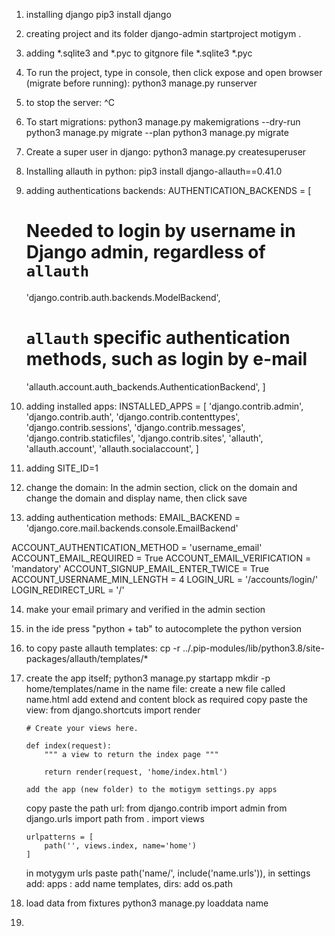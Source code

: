 1. installing django
pip3 install django

2. creating project and its folder
django-admin startproject motigym .

3. adding *.sqlite3 and *.pyc to gitgnore file
*.sqlite3
*.pyc

4. To run the project, type in console, then click expose and open browser (migrate before running):
python3 manage.py runserver

5. to stop the server:
^C 

6. To start migrations:
python3 manage.py makemigrations --dry-run
python3 manage.py migrate --plan
python3 manage.py migrate

7. Create a super user in django:
python3 manage.py createsuperuser

<!-- simocaso
simonecasoni97@gmail.com
199! -->

8. Installing allauth in python:
pip3 install django-allauth==0.41.0

9. adding authentications backends:
AUTHENTICATION_BACKENDS = [
    # Needed to login by username in Django admin, regardless of `allauth`
    'django.contrib.auth.backends.ModelBackend',

    # `allauth` specific authentication methods, such as login by e-mail
    'allauth.account.auth_backends.AuthenticationBackend',
]

10. adding installed apps:
INSTALLED_APPS = [
    'django.contrib.admin',
    'django.contrib.auth',
    'django.contrib.contenttypes',
    'django.contrib.sessions',
    'django.contrib.messages',
    'django.contrib.staticfiles',
    'django.contrib.sites',
    'allauth',
    'allauth.account',
    'allauth.socialaccount',
]

11. adding SITE_ID=1

12. change the domain:
In the admin section, click on the domain and change the domain and display name,
then click save

13. adding authentication methods:
EMAIL_BACKEND = 'django.core.mail.backends.console.EmailBackend'

ACCOUNT_AUTHENTICATION_METHOD = 'username_email'
ACCOUNT_EMAIL_REQUIRED = True
ACCOUNT_EMAIL_VERIFICATION = 'mandatory'
ACCOUNT_SIGNUP_EMAIL_ENTER_TWICE = True
ACCOUNT_USERNAME_MIN_LENGTH = 4
LOGIN_URL = '/accounts/login/'
LOGIN_REDIRECT_URL = '/'

14. make your email primary and verified in the admin section

15. in the ide press "python + tab" to autocomplete the python version

16. to copy paste allauth templates:
cp -r ../.pip-modules/lib/python3.8/site-packages/allauth/templates/*

17. create the app itself;
    python3 manage.py startapp <home>
    mkdir -p home/templates/name
    in the name file: create a new file called name.html
    add extend and content block as required
    copy paste the view:
        from django.shortcuts import render

        # Create your views here.

        def index(request):
            """ a view to return the index page """

            return render(request, 'home/index.html')

        add the app (new folder) to the motigym settings.py apps
    copy paste the path url:
        from django.contrib import admin
        from django.urls import path
        from . import views

        urlpatterns = [
            path('', views.index, name='home')
        ]
    in motygym urls paste
        path('name/', include('name.urls')),
    in settings add:
        apps : add name
        templates, dirs: add os.path

18.  load data from fixtures
python3 manage.py loaddata name

19. 
